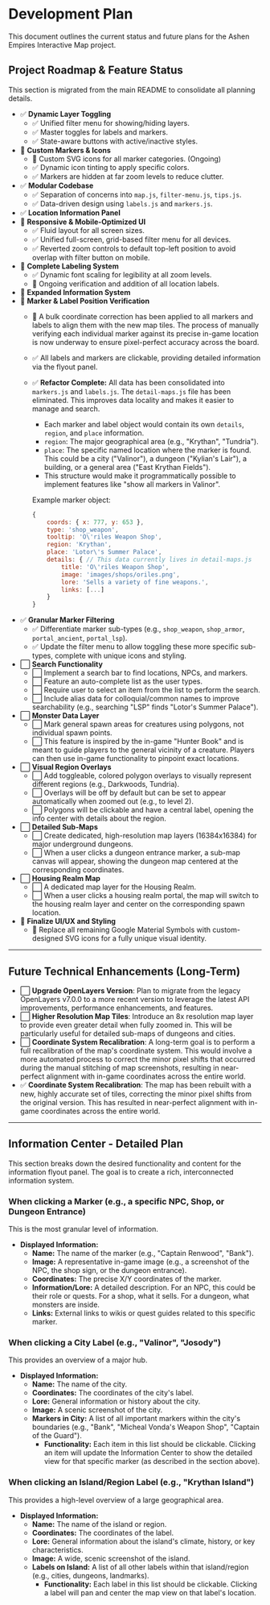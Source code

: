 # Development Plan

This document outlines the current status and future plans for the Ashen Empires Interactive Map project.

## Project Roadmap & Feature Status

This section is migrated from the main README to consolidate all planning details.

-   ✅ **Dynamic Layer Toggling**
    -   ✅ Unified filter menu for showing/hiding layers.
    -   ✅ Master toggles for labels and markers.
    -   ✅ State-aware buttons with active/inactive styles.
-   🚧 **Custom Markers & Icons**
    -   🚧 Custom SVG icons for all marker categories. (Ongoing)
    -   ✅ Dynamic icon tinting to apply specific colors.
    -   ✅ Markers are hidden at far zoom levels to reduce clutter.
-   ✅ **Modular Codebase**
    -   ✅ Separation of concerns into `map.js`, `filter-menu.js`, `tips.js`.
    -   ✅ Data-driven design using `labels.js` and `markers.js`.
-   ✅ **Location Information Panel**
-   🚧 **Responsive & Mobile-Optimized UI**
    -   ✅ Fluid layout for all screen sizes.
    -   ✅ Unified full-screen, grid-based filter menu for all devices.
    -   ✅ Reverted zoom controls to default top-left position to avoid overlap with filter button on mobile.
-   🚧 **Complete Labeling System**
    -   ✅ Dynamic font scaling for legibility at all zoom levels.
    -   🚧 Ongoing verification and addition of all location labels.
-   🚧 **Expanded Information System**
-   🚧 **Marker & Label Position Verification**
    -   🚧 A bulk coordinate correction has been applied to all markers and labels to align them with the new map tiles. The process of manually verifying each individual marker against its precise in-game location is now underway to ensure pixel-perfect accuracy across the board.
    -   ✅ All labels and markers are clickable, providing detailed information via the flyout panel.
    -   ✅ **Refactor Complete:** All data has been consolidated into `markers.js` and `labels.js`. The `detail-maps.js` file has been eliminated. This improves data locality and makes it easier to manage and search.
        -   Each marker and label object would contain its own `details`, `region`, and `place` information.
        -   `region`: The major geographical area (e.g., "Krythan", "Tundria").
        -   `place`: The specific named location where the marker is found. This could be a city ("Valinor"), a dungeon ("Kylian's Lair"), a building, or a general area ("East Krythan Fields").
        -   This structure would make it programmatically possible to implement features like "show all markers in Valinor".

        Example marker object:
        ```javascript
        {
            coords: { x: 777, y: 653 },
            type: 'shop_weapon',
            tooltip: 'O\'riles Weapon Shop',
            region: 'Krythan',
            place: 'Lotor\'s Summer Palace',
            details: { // This data currently lives in detail-maps.js
                title: 'O\'riles Weapon Shop',
                image: 'images/shops/oriles.png',
                lore: 'Sells a variety of fine weapons.',
                links: [...]
            }
        }
        ```
-   ✅ **Granular Marker Filtering**
    -   ✅ Differentiate marker sub-types (e.g., `shop_weapon`, `shop_armor`, `portal_ancient`, `portal_lsp`).
    -   ✅ Update the filter menu to allow toggling these more specific sub-types, complete with unique icons and styling.
-   ⬜ **Search Functionality**
    -   ⬜ Implement a search bar to find locations, NPCs, and markers.
    -   ⬜ Feature an auto-complete list as the user types.
    -   ⬜ Require user to select an item from the list to perform the search.
    -   ⬜ Include alias data for colloquial/common names to improve searchability (e.g., searching "LSP" finds "Lotor's Summer Palace").
-   ⬜ **Monster Data Layer**
    -   ⬜ Mark general spawn areas for creatures using polygons, not individual spawn points.
    -   ⬜ This feature is inspired by the in-game "Hunter Book" and is meant to guide players to the general vicinity of a creature. Players can then use in-game functionality to pinpoint exact locations.
-   ⬜ **Visual Region Overlays**
    -   ⬜ Add toggleable, colored polygon overlays to visually represent different regions (e.g., Darkwoods, Tundria).
    -   ⬜ Overlays will be off by default but can be set to appear automatically when zoomed out (e.g., to level 2).
    -   ⬜ Polygons will be clickable and have a central label, opening the info center with details about the region.
-   ⬜ **Detailed Sub-Maps**
    -   ⬜ Create dedicated, high-resolution map layers (16384x16384) for major underground dungeons.
    -   ⬜ When a user clicks a dungeon entrance marker, a sub-map canvas will appear, showing the dungeon map centered at the corresponding coordinates.
-   ⬜ **Housing Realm Map**
    -   ⬜ A dedicated map layer for the Housing Realm.
    -   ⬜ When a user clicks a housing realm portal, the map will switch to the housing realm layer and center on the corresponding spawn location.
-   🚧 **Finalize UI/UX and Styling**
    -   🚧 Replace all remaining Google Material Symbols with custom-designed SVG icons for a fully unique visual identity.

---

## Future Technical Enhancements (Long-Term)

-   ⬜ **Upgrade OpenLayers Version**: Plan to migrate from the legacy OpenLayers v7.0.0 to a more recent version to leverage the latest API improvements, performance enhancements, and features.
-   ⬜ **Higher Resolution Map Tiles**: Introduce an 8x resolution map layer to provide even greater detail when fully zoomed in. This will be particularly useful for detailed sub-maps of dungeons and cities.
-   ⬜ **Coordinate System Recalibration**: A long-term goal is to perform a full recalibration of the map's coordinate system. This would involve a more automated process to correct the minor pixel shifts that occurred during the manual stitching of map screenshots, resulting in near-perfect alignment with in-game coordinates across the entire world.
-   ✅ **Coordinate System Recalibration**: The map has been rebuilt with a new, highly accurate set of tiles, correcting the minor pixel shifts from the original version. This has resulted in near-perfect alignment with in-game coordinates across the entire world.

---

## Information Center - Detailed Plan

This section breaks down the desired functionality and content for the information flyout panel. The goal is to create a rich, interconnected information system.

### When clicking a Marker (e.g., a specific NPC, Shop, or Dungeon Entrance)

This is the most granular level of information.

-   **Displayed Information:**
    -   **Name:** The name of the marker (e.g., "Captain Renwood", "Bank").
    -   **Image:** A representative in-game image (e.g., a screenshot of the NPC, the shop sign, or the dungeon entrance).
    -   **Coordinates:** The precise X/Y coordinates of the marker.
    -   **Information/Lore:** A detailed description. For an NPC, this could be their role or quests. For a shop, what it sells. For a dungeon, what monsters are inside.
    -   **Links:** External links to wikis or quest guides related to this specific marker.

### When clicking a City Label (e.g., "Valinor", "Josody")

This provides an overview of a major hub.

-   **Displayed Information:**
    -   **Name:** The name of the city.
    -   **Coordinates:** The coordinates of the city's label.
    -   **Lore:** General information or history about the city.
    -   **Image:** A scenic screenshot of the city.
    -   **Markers in City:** A list of all important markers within the city's boundaries (e.g., "Bank", "Micheal Vonda's Weapon Shop", "Captain of the Guard").
        -   **Functionality:** Each item in this list should be clickable. Clicking an item will update the Information Center to show the detailed view for that specific marker (as described in the section above).

### When clicking an Island/Region Label (e.g., "Krythan Island")

This provides a high-level overview of a large geographical area.

-   **Displayed Information:**
    -   **Name:** The name of the island or region.
    -   **Coordinates:** The coordinates of the label.
    -   **Lore:** General information about the island's climate, history, or key characteristics.
    -   **Image:** A wide, scenic screenshot of the island.
    -   **Labels on Island:** A list of all other labels within that island/region (e.g., cities, dungeons, landmarks).
        -   **Functionality:** Each label in this list should be clickable. Clicking a label will pan and center the map view on that label's location.